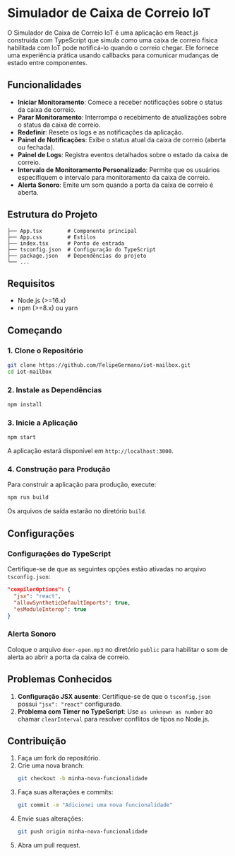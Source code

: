 # Simulador de Caixa de Correio IoT

O Simulador de Caixa de Correio IoT é uma aplicação em React.js construída com TypeScript que simula como uma caixa de correio física habilitada com IoT pode notificá-lo quando o correio chegar. Ele fornece uma experiência prática usando callbacks para comunicar mudanças de estado entre componentes.

## Funcionalidades

- **Iniciar Monitoramento**: Comece a receber notificações sobre o status da caixa de correio.
- **Parar Monitoramento**: Interrompa o recebimento de atualizações sobre o status da caixa de correio.
- **Redefinir**: Resete os logs e as notificações da aplicação.
- **Painel de Notificações**: Exibe o status atual da caixa de correio (aberta ou fechada).
- **Painel de Logs**: Registra eventos detalhados sobre o estado da caixa de correio.
- **Intervalo de Monitoramento Personalizado**: Permite que os usuários especifiquem o intervalo para monitoramento da caixa de correio.
- **Alerta Sonoro**: Emite um som quando a porta da caixa de correio é aberta.

## Estrutura do Projeto

```plaintext
├── App.tsx        # Componente principal
├── App.css        # Estilos
├── index.tsx      # Ponto de entrada
├── tsconfig.json  # Configuração do TypeScript
├── package.json   # Dependências do projeto
└── ...
```

## Requisitos

- Node.js (>=16.x)
- npm (>=8.x) ou yarn

## Começando

### 1. Clone o Repositório
```bash
git clone https://github.com/FelipeGermano/iot-mailbox.git
cd iot-mailbox
```

### 2. Instale as Dependências
```bash
npm install
```

### 3. Inicie a Aplicação
```bash
npm start
```

A aplicação estará disponível em `http://localhost:3000`.

### 4. Construção para Produção
Para construir a aplicação para produção, execute:
```bash
npm run build
```

Os arquivos de saída estarão no diretório `build`.

## Configurações

### Configurações do TypeScript
Certifique-se de que as seguintes opções estão ativadas no arquivo `tsconfig.json`:
```json
"compilerOptions": {
  "jsx": "react",
  "allowSyntheticDefaultImports": true,
  "esModuleInterop": true
}
```

### Alerta Sonoro
Coloque o arquivo `door-open.mp3` no diretório `public` para habilitar o som de alerta ao abrir a porta da caixa de correio.

## Problemas Conhecidos

1. **Configuração JSX ausente**: Certifique-se de que o `tsconfig.json` possui `"jsx": "react"` configurado.
2. **Problema com Timer no TypeScript**: Use `as unknown as number` ao chamar `clearInterval` para resolver conflitos de tipos no Node.js.

## Contribuição

1. Faça um fork do repositório.
2. Crie uma nova branch:
   ```bash
   git checkout -b minha-nova-funcionalidade
   ```
3. Faça suas alterações e commits:
   ```bash
   git commit -m "Adicionei uma nova funcionalidade"
   ```
4. Envie suas alterações:
   ```bash
   git push origin minha-nova-funcionalidade
   ```
5. Abra um pull request.

